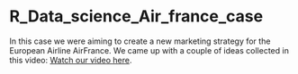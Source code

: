 # R_Data_science_Air_france_case

In this case we were aiming to create a new marketing strategy for the European Airline AirFrance. We came up with a couple of ideas collected in this video: [Watch our video here](https://youtu.be/YBX94WffV2E).

